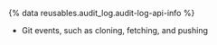 {% data reusables.audit_log.audit-log-api-info %}

- Git events, such as cloning, fetching, and pushing
